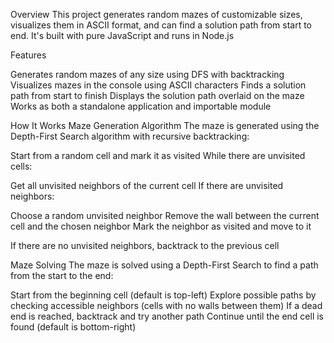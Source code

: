 Overview
This project generates random mazes of customizable sizes, visualizes them in ASCII format, and can find a solution path from start to end. It's built with pure JavaScript and runs in Node.js 

Features

Generates random mazes of any size using DFS with backtracking
Visualizes mazes in the console using ASCII characters
Finds a solution path from start to finish
Displays the solution path overlaid on the maze
Works as both a standalone application and importable module

How It Works
Maze Generation Algorithm
The maze is generated using the Depth-First Search algorithm with recursive backtracking:

Start from a random cell and mark it as visited
While there are unvisited cells:

Get all unvisited neighbors of the current cell
If there are unvisited neighbors:

Choose a random unvisited neighbor
Remove the wall between the current cell and the chosen neighbor
Mark the neighbor as visited and move to it


If there are no unvisited neighbors, backtrack to the previous cell



Maze Solving
The maze is solved using a Depth-First Search to find a path from the start to the end:

Start from the beginning cell (default is top-left)
Explore possible paths by checking accessible neighbors (cells with no walls between them)
If a dead end is reached, backtrack and try another path
Continue until the end cell is found (default is bottom-right)
